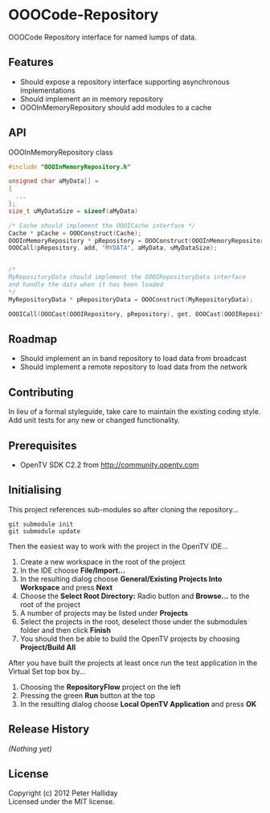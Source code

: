 OOOCode-Repository
==================

OOOCode Repository interface for named lumps of data.

## Features

- Should expose a repository interface supporting asynchronous implementations
- Should implement an in memory repository
- OOOInMemoryRepository should add modules to a cache

## API

OOOInMemoryRepository class

```C
#include "OOOInMemoryRepository.h"

unsigned char aMyData[] =
{
  ...
};
size_t uMyDataSize = sizeof(aMyData)

/* Cache should implement the OOOICache interface */
Cache * pCache = OOOConstruct(Cache);
OOOInMemoryRepository * pRepository = OOOConstruct(OOOInMemoryRepository, OOOCast(OOOICache, pCache));
OOOCall(pRepository, add, "MYDATA", aMyData, uMyDataSize);


/*
MyRepositoryData should implement the OOOIRepositoryData interface
and handle the data when it has been loaded
*/
MyRepositoryData * pRepositoryData = OOOConstruct(MyRepositoryData);

OOOICall(OOOCast(OOOIRepository, pRepository), get, OOOCast(OOOIRepositoryData, pRepositoryData));
```

## Roadmap

- Should implement an in band repository to load data from broadcast
- Should implement a remote repository to load data from the network

## Contributing

In lieu of a formal styleguide, take care to maintain the existing coding style. Add unit tests for any new or changed functionality.

## Prerequisites

- OpenTV SDK C2.2 from http://community.opentv.com

## Initialising

This project references sub-modules so after cloning the repository...

```
git submodule init
git submodule update
```

Then the easiest way to work with the project in the OpenTV IDE...

1. Create a new workspace in the root of the project
1. In the IDE choose **File/Import...**
1. In the resulting dialog choose **General/Existing Projects Into Workspace** and press **Next**
1. Choose the **Select Root Directory:** Radio button and **Browse...** to the root of the project
1. A number of projects may be listed under **Projects**
1. Select the projects in the root, deselect those under the submodules folder and then click **Finish**
1. You should then be able to build the OpenTV projects by choosing **Project/Build All**

After you have built the projects at least once run the test application in the Virtual Set top box by...

1. Choosing the **RepositoryFlow** project on the left
1. Pressing the green **Run** button at the top
1. In the resulting dialog choose **Local OpenTV Application** and press **OK**

## Release History
_(Nothing yet)_

## License
Copyright (c) 2012 Peter Halliday  
Licensed under the MIT license.